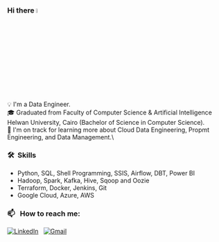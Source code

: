 ### Hi there <a href="https://www.gautamkrishnar.com/"><img src="https://media.giphy.com/media/hvRJCLFzcasrR4ia7z/giphy.gif" width="5%"></a>

💡&nbsp;I'm a Data Engineer. \
🎓&nbsp;Graduated from Faculty of Computer Science & Artificial Intelligence Helwan University, Cairo (Bachelor of Science in Computer Science).\
🌱&nbsp;I'm on track for learning more about Cloud Data Engineering, Propmt Engineering, and Data Management.\

### 🛠 &nbsp;Skills

- Python, SQL, Shell Programming, SSIS, Airflow, DBT, Power BI
- Hadoop, Spark, Kafka, Hive, Sqoop and Oozie
- Terraform, Docker, Jenkins, Git
- Google Cloud, Azure, AWS

### 📫 &nbsp; How to reach me:


<a href="https://www.linkedin.com/in/ahmedashraffcih/"><img alt="LinkedIn" src="https://img.shields.io/badge/linkedin%20-%230077B5.svg?&style=flat&logo=linkedin&logoColor=white"/></a> &nbsp;
<a href="mailto:ahmedashraffcih@gmail.com"><img alt="Gmail" src="https://img.shields.io/badge/Gmail-D14836?style=flat&logo=gmail&logoColor=white" /></a> &nbsp;
